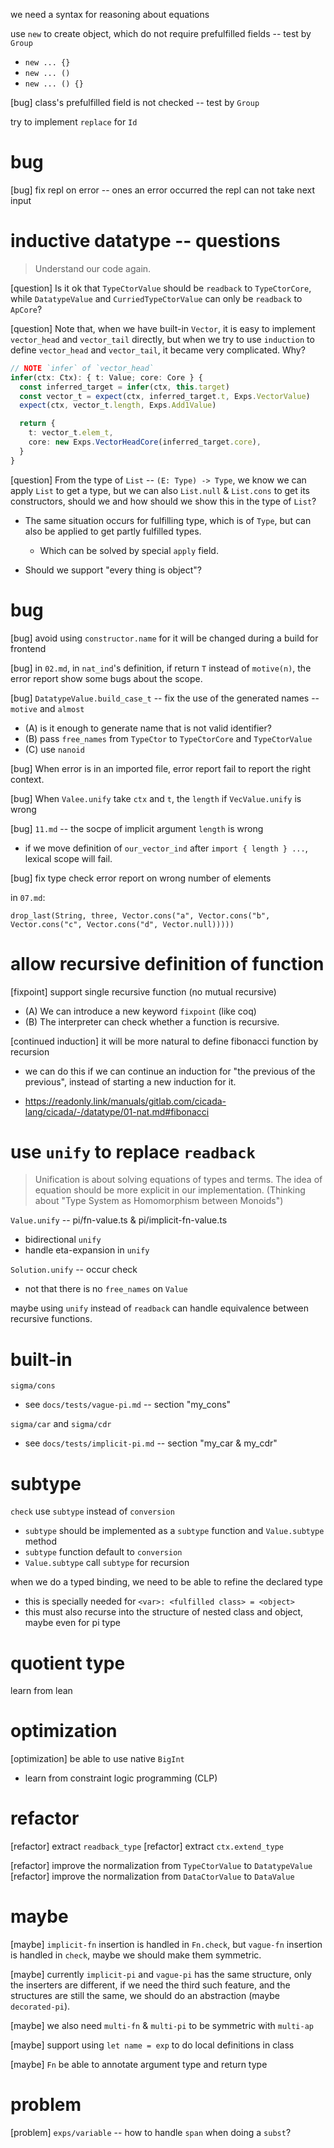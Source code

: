 we need a syntax for reasoning about equations

use `new` to create object, which do not require prefulfilled fields -- test by `Group`

- `new ... {}`
- `new ... ()`
- `new ... () {}`

[bug] class's prefulfilled field is not checked -- test by `Group`

try to implement `replace` for `Id`

# bug

[bug] fix repl on error -- ones an error occurred the repl can not take next input

# inductive datatype -- questions

> Understand our code again.

[question] Is it ok that `TypeCtorValue` should be `readback` to `TypeCtorCore`,
while `DatatypeValue` and `CurriedTypeCtorValue` can only be `readback` to `ApCore`?

[question] Note that, when we have built-in `Vector`,
it is easy to implement `vector_head` and `vector_tail` directly,
but when we try to use `induction` to define `vector_head` and `vector_tail`,
it became very complicated. Why?

```typescript
// NOTE `infer` of `vector_head`
infer(ctx: Ctx): { t: Value; core: Core } {
  const inferred_target = infer(ctx, this.target)
  const vector_t = expect(ctx, inferred_target.t, Exps.VectorValue)
  expect(ctx, vector_t.length, Exps.Add1Value)

  return {
    t: vector_t.elem_t,
    core: new Exps.VectorHeadCore(inferred_target.core),
  }
}
```

[question] From the type of `List` -- `(E: Type) -> Type`,
we know we can apply `List` to get a type,
but we can also `List.null` & `List.cons` to get its constructors,
should we and how should we show this in the type of `List`?

- The same situation occurs for fulfilling type, which is of `Type`,
  but can also be applied to get partly fulfilled types.

  - Which can be solved by special `apply` field.

- Should we support "every thing is object"?

# bug

[bug] avoid using `constructor.name` for it will be changed during a build for frontend

[bug] in `02.md`, in `nat_ind`'s definition, if return `T` instead of `motive(n)`,
the error report show some bugs about the scope.

[bug] `DatatypeValue.build_case_t` -- fix the use of the generated names -- `motive` and `almost`

- (A) is it enough to generate name that is not valid identifier?
- (B) pass `free_names` from `TypeCtor` to `TypeCtorCore` and `TypeCtorValue`
- (C) use `nanoid`

[bug] When error is in an imported file, error report fail to report the right context.

[bug] When `Valee.unify` take `ctx` and `t`, the `length` if `VecValue.unify` is wrong

[bug] `11.md` -- the socpe of implicit argument `length` is wrong

- if we move definition of `our_vector_ind` after `import { length } ...`,
  lexical scope will fail.

[bug] fix type check error report on wrong number of elements

in `07.md`:

```cicada
drop_last(String, three, Vector.cons("a", Vector.cons("b", Vector.cons("c", Vector.cons("d", Vector.null)))))
```

# allow recursive definition of function

[fixpoint] support single recursive function (no mutual recursive)

- (A) We can introduce a new keyword `fixpoint` (like coq)
- (B) The interpreter can check whether a function is recursive.

[continued induction] it will be more natural to define fibonacci function by recursion

- we can do this if we can continue an induction for "the previous of the previous",
  instead of starting a new induction for it.

- https://readonly.link/manuals/gitlab.com/cicada-lang/cicada/-/datatype/01-nat.md#fibonacci

# use `unify` to replace `readback`

> Unification is about solving equations of types and terms.
> The idea of equation should be more explicit in our implementation.
> (Thinking about "Type System as Homomorphism between Monoids")

`Value.unify` -- pi/fn-value.ts & pi/implicit-fn-value.ts

- bidirectional `unify`
- handle eta-expansion in `unify`

`Solution.unify` -- occur check

- not that there is no `free_names` on `Value`

maybe using `unify` instead of `readback` can handle equivalence between recursive functions.

# built-in

`sigma/cons`

- see `docs/tests/vague-pi.md` -- section "my_cons"

`sigma/car` and `sigma/cdr`

- see `docs/tests/implicit-pi.md` -- section "my_car & my_cdr"

# subtype

`check` use `subtype` instead of `conversion`

- `subtype` should be implemented as a `subtype` function and `Value.subtype` method
- `subtype` function default to `conversion`
- `Value.subtype` call `subtype` for recursion

when we do a typed binding, we need to be able to refine the declared type
- this is specially needed for `<var>: <fulfilled class> = <object>`
- this must also recurse into the structure of nested class and object, maybe even for pi type

# quotient type

learn from lean

# optimization

[optimization] be able to use native `BigInt`

- learn from constraint logic programming (CLP)

# refactor

[refactor] extract `readback_type`
[refactor] extract `ctx.extend_type`

[refactor] improve the normalization from `TypeCtorValue` to `DatatypeValue`
[refactor] improve the normalization from `DataCtorValue` to `DataValue`

# maybe

[maybe] `implicit-fn` insertion is handled in `Fn.check`,
but `vague-fn` insertion is handled in `check`,
maybe we should make them symmetric.

[maybe] currently `implicit-pi` and `vague-pi` has the same structure,
only the inserters are different, if we need the third such feature,
and the structures are still the same, we should do an abstraction (maybe `decorated-pi`).

[maybe] we also need `multi-fn` & `multi-pi` to be symmetric with `multi-ap`

[maybe] support using `let name = exp` to do local definitions in class

[maybe] `Fn` be able to annotate argument type and return type

# problem

[problem] `exps/variable` -- how to handle `span` when doing a `subst`?
